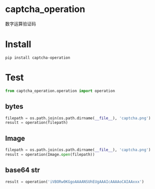 # captcha_operation
数字运算验证码

# Install

```
pip install captcha-operation
```

# Test

```python
from captcha_operation.operation import operation
```

## bytes

```python
filepath = os.path.join(os.path.dirname(__file__), 'captcha.png')
result = operation(filepath)
```

## Image

```python
filepath = os.path.join(os.path.dirname(__file__), 'captcha.png')
result = operation(Image.open(filepath))
```

## base64 str

```python
result = operation('iVBORw0KGgoAAAANSUhEUgAAAIcAAAAoCAIAAxxx')
```


